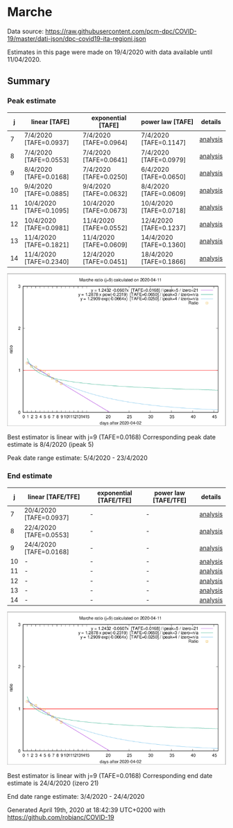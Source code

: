 # Marche


Data source: https://raw.githubusercontent.com/pcm-dpc/COVID-19/master/dati-json/dpc-covid19-ita-regioni.json

Estimates in this page were made on 19/4/2020 with data available until 11/04/2020.


## Summary 

### Peak estimate 
|j|linear [TAFE]|exponential [TAFE]|power law [TAFE]|details|
|---|----|-----------|---------|-------|
|7|7/4/2020 [TAFE=0.0937]|7/4/2020 [TAFE=0.0964]|7/4/2020 [TAFE=0.1147]|[analysis](COVID-19_marche_j7_2020-04-11.md)|
|8|7/4/2020 [TAFE=0.0553]|7/4/2020 [TAFE=0.0641]|7/4/2020 [TAFE=0.0979]|[analysis](COVID-19_marche_j8_2020-04-11.md)|
|9|8/4/2020 [TAFE=0.0168]|7/4/2020 [TAFE=0.0250]|6/4/2020 [TAFE=0.0650]|[analysis](COVID-19_marche_j9_2020-04-11.md)|
|10|9/4/2020 [TAFE=0.0885]|9/4/2020 [TAFE=0.0632]|8/4/2020 [TAFE=0.0609]|[analysis](COVID-19_marche_j10_2020-04-11.md)|
|11|10/4/2020 [TAFE=0.1095]|10/4/2020 [TAFE=0.0673]|10/4/2020 [TAFE=0.0718]|[analysis](COVID-19_marche_j11_2020-04-11.md)|
|12|10/4/2020 [TAFE=0.0981]|11/4/2020 [TAFE=0.0552]|12/4/2020 [TAFE=0.1237]|[analysis](COVID-19_marche_j12_2020-04-11.md)|
|13|11/4/2020 [TAFE=0.1821]|11/4/2020 [TAFE=0.0609]|14/4/2020 [TAFE=0.1360]|[analysis](COVID-19_marche_j13_2020-04-11.md)|
|14|11/4/2020 [TAFE=0.2340]|12/4/2020 [TAFE=0.0451]|18/4/2020 [TAFE=0.1866]|[analysis](COVID-19_marche_j14_2020-04-11.md)|

![best peak estimate](COVID-19_marche_j9_2020-04-11.png)

Best estimator is linear with j=9 (TAFE=0.0168)
Corresponding peak date estimate is 8/4/2020 (ipeak 5)


Peak date range estimate: 5/4/2020 - 23/4/2020

### End estimate 
|j|linear [TAFE/TFE]|exponential [TAFE/TFE]|power law [TAFE/TFE]|details|
|---|----|-----------|---------|-------|
|7|20/4/2020 [TAFE=0.0937]|-|-|[analysis](COVID-19_marche_j7_2020-04-11.md)|
|8|22/4/2020 [TAFE=0.0553]|-|-|[analysis](COVID-19_marche_j8_2020-04-11.md)|
|9|24/4/2020 [TAFE=0.0168]|-|-|[analysis](COVID-19_marche_j9_2020-04-11.md)|
|10|-|-|-|[analysis](COVID-19_marche_j10_2020-04-11.md)|
|11|-|-|-|[analysis](COVID-19_marche_j11_2020-04-11.md)|
|12|-|-|-|[analysis](COVID-19_marche_j12_2020-04-11.md)|
|13|-|-|-|[analysis](COVID-19_marche_j13_2020-04-11.md)|
|14|-|-|-|[analysis](COVID-19_marche_j14_2020-04-11.md)|

![best zero estimate](COVID-19_marche_j9_2020-04-11.png)

Best estimator is linear with j=9 (TAFE=0.0168)
Corresponding end date estimate is 24/4/2020 (izero 21)


End date range estimate: 3/4/2020 - 24/4/2020

Generated April 19th, 2020 at 18:42:39 UTC+0200 with https://github.com/robianc/COVID-19
